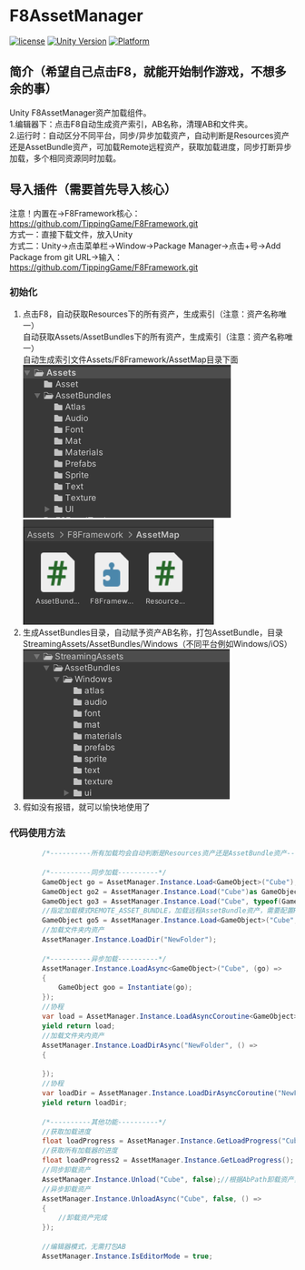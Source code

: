 # F8AssetManager

[![license](http://img.shields.io/badge/license-MIT-green.svg)](https://opensource.org/licenses/MIT) 
[![Unity Version](https://img.shields.io/badge/unity-2021.3.15f1-blue)](https://unity.com) 
[![Platform](https://img.shields.io/badge/platform-Win%20%7C%20Android%20%7C%20iOS%20%7C%20Mac%20%7C%20Linux-orange)]() 

## 简介（希望自己点击F8，就能开始制作游戏，不想多余的事）
Unity F8AssetManager资产加载组件。  
1.编辑器下：点击F8自动生成资产索引，AB名称，清理AB和文件夹。  
2.运行时：自动区分不同平台，同步/异步加载资产，自动判断是Resources资产还是AssetBundle资产，可加载Remote远程资产，获取加载进度，同步打断异步加载，多个相同资源同时加载。

## 导入插件（需要首先导入核心）
注意！内置在->F8Framework核心：https://github.com/TippingGame/F8Framework.git  
方式一：直接下载文件，放入Unity  
方式二：Unity->点击菜单栏->Window->Package Manager->点击+号->Add Package from git URL->输入：https://github.com/TippingGame/F8Framework.git  

### 初始化

1. 点击F8，自动获取Resources下的所有资产，生成索引（注意：资产名称唯一）  
          自动获取Assets/AssetBundles下的所有资产，生成索引（注意：资产名称唯一）  
          自动生成索引文件Assets/F8Framework/AssetMap目录下面  
![image](ui_20240205225637.png)
![image](ui_20240205230012.png)
2. 生成AssetBundles目录，自动赋予资产AB名称，打包AssetBundle，目录StreamingAssets/AssetBundles/Windows（不同平台例如Windows/iOS）  
![image](ui_20240205225815.png)
3. 假如没有报错，就可以愉快地使用了  

### 代码使用方法
```C#
        /*----------所有加载均会自动判断是Resources资产还是AssetBundle资产----------*/
        
        /*----------同步加载----------*/
        GameObject go = AssetManager.Instance.Load<GameObject>("Cube");
        GameObject go2 = AssetManager.Instance.Load("Cube")as GameObject;
        GameObject go3 = AssetManager.Instance.Load("Cube", typeof(GameObject))as GameObject;
        //指定加载模式REMOTE_ASSET_BUNDLE，加载远程AssetBundle资产，需要配置REMOTE_ADDRESS = "http://127.0.0.1:6789/remote"
        GameObject go5 = AssetManager.Instance.Load<GameObject>("Cube", AssetManager.AssetAccessMode.REMOTE_ASSET_BUNDLE);
        //加载文件夹内资产
        AssetManager.Instance.LoadDir("NewFolder");
        
        /*----------异步加载----------*/
        AssetManager.Instance.LoadAsync<GameObject>("Cube", (go) =>
        {
            GameObject goo = Instantiate(go);
        });
        //协程
        var load = AssetManager.Instance.LoadAsyncCoroutine<GameObject>("Cube");
        yield return load;
        //加载文件夹内资产
        AssetManager.Instance.LoadDirAsync("NewFolder", () =>
        {
            
        });
        //协程
        var loadDir = AssetManager.Instance.LoadDirAsyncCoroutine("NewFolder");
        yield return loadDir;
        
        /*----------其他功能----------*/
        //获取加载进度
        float loadProgress = AssetManager.Instance.GetLoadProgress("Cube");
        //获取所有加载器的进度
        float loadProgress2 = AssetManager.Instance.GetLoadProgress();
        //同步卸载资产
        AssetManager.Instance.Unload("Cube", false);//根据AbPath卸载资产，如果设置为 true，将卸载目标依赖的所有资源，
        //异步卸载资产
        AssetManager.Instance.UnloadAsync("Cube", false, () =>
        {
            //卸载资产完成
        });
        
        //编辑器模式，无需打包AB
        AssetManager.Instance.IsEditorMode = true;
```


